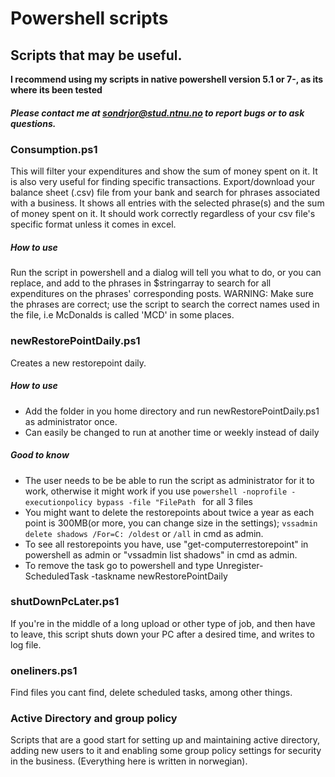 # Powershell scripts
## **Scripts that may be useful.**
**I recommend using my scripts in native powershell version 5.1 or 7-, as its where its been tested**

##### Please contact me at sondrjor@stud.ntnu.no to report bugs or to ask questions.

### **Consumption.ps1**
This will filter your expenditures and show the sum of money spent on it. It is also very useful for finding specific transactions. Export/download your balance sheet (.csv) file from your bank and search for phrases associated with a business. It shows all entries with the selected phrase(s) and the sum of money spent on it. It should work correctly regardless of your csv file's specific format unless it comes in excel. 
##### How to use
Run the script in powershell and a dialog will tell you what to do, or you can replace, and add to the phrases in $stringarray to search for all expenditures on the phrases' corresponding posts.
WARNING: Make sure the phrases are correct; use the script to search the correct names used in the file, i.e McDonalds is called 'MCD' in some places.

### **newRestorePointDaily.ps1**
Creates a new restorepoint daily.
##### How to use
- Add the folder in you home directory and run newRestorePointDaily.ps1 as administrator once.
- Can easily be changed to run at another time or weekly instead of daily
##### Good to know
- The user needs to be be able to run the script as administrator for it to work, otherwise it might work if you use
```powershell -noprofile -executionpolicy bypass -file "FilePath ``` for all 3 files
- You might want to delete the restorepoints about twice a year as each point is 300MB(or more, you can change size in the settings);
```vssadmin delete shadows /For=C: /oldest``` or ```/all``` in cmd as admin.
- To see all restorepoints you have, use "get-computerrestorepoint" in powershell as admin or "vssadmin list shadows" in cmd as admin.
- To remove the task go to powershell and type Unregister-ScheduledTask -taskname newRestorePointDaily

### **shutDownPcLater.ps1**
If you're in the middle of a long upload or other type of job, and then have to leave, this script shuts down your PC after a desired time, and writes to log file.

### **oneliners.ps1**
Find files you cant find, delete scheduled tasks, among other things.

### **Active Directory and group policy**
Scripts that are a good start for setting up and maintaining active directory, adding new users to it and enabling some group policy settings for security in the business. (Everything here is written in norwegian).
